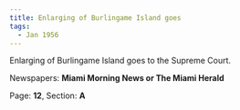```yaml
---  
title: Enlarging of Burlingame Island goes  
tags:  
  - Jan 1956  
---  
```

  
Enlarging of Burlingame Island goes to the Supreme Court.  
  
Newspapers: **Miami Morning News or The Miami Herald**  
  
Page: **12**, Section: **A** 
